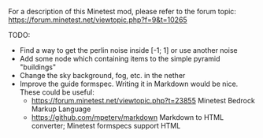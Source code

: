 For a description of this Minetest mod, please refer to the forum topic:
https://forum.minetest.net/viewtopic.php?f=9&t=10265


TODO:
* Find a way to get the perlin noise inside [-1; 1] or use another noise
* Add some node which containing items to the simple pyramid "buildings"
* Change the sky background, fog, etc. in the nether
* Improve the guide formspec.
  Writing it in Markdown would be nice.
  These could be useful:
  * https://forum.minetest.net/viewtopic.php?t=23855
    Minetest Bedrock Markup Language
  * https://github.com/mpeterv/markdown
    Markdown to HTML converter; Minetest formspecs support HTML
